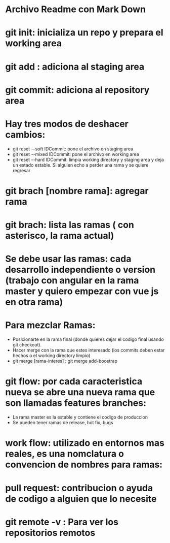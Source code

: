 # Archivo Readme con Mark Down

# git init: inicializa un repo y prepara el working area
# git add : adiciona al staging area
# git commit: adiciona al repository area

# Hay tres modos de deshacer cambios:
   * git reset --soft IDCommit: pone el archivo en staging area
   * git reset --mixed IDCommit: pone el archivo en working area
   * git reset --hard IDCommit: limpia working directory y staging area y deja un estado estable. Si alguien echo a perder una rama y se quiere regresar
   
# git brach [nombre rama]: agregar rama

# git brach: lista las ramas ( con asterisco, la rama actual)

# Se debe usar las ramas: cada desarrollo independiente o version (trabajo con angular en la rama master y quiero empezar con vue js en otra rama)

# Para mezclar Ramas:
  - Posicionarte en la rama final (donde quieres dejar el codigo final usando git checkout).
  - Hacer merge con la rama que estes interesado (los commits deben estar hechos o el working directory limpio)
  - git merge [rama-interes] :  git merge add-boostrap
  
# git flow: por cada caracteristica nueva se abre una nueva rama que son llamadas features branches:
  - La rama master es la estable y contiene el codigo de produccion
  - Se pueden tener ramas de release, hot fix, bugs

# work flow: utilizado en entornos mas reales, es una nomclatura o convencion de nombres para ramas: 

# pull request: contribucion o ayuda de codigo a alguien que lo necesite

# git remote -v : Para ver los repositorios remotos